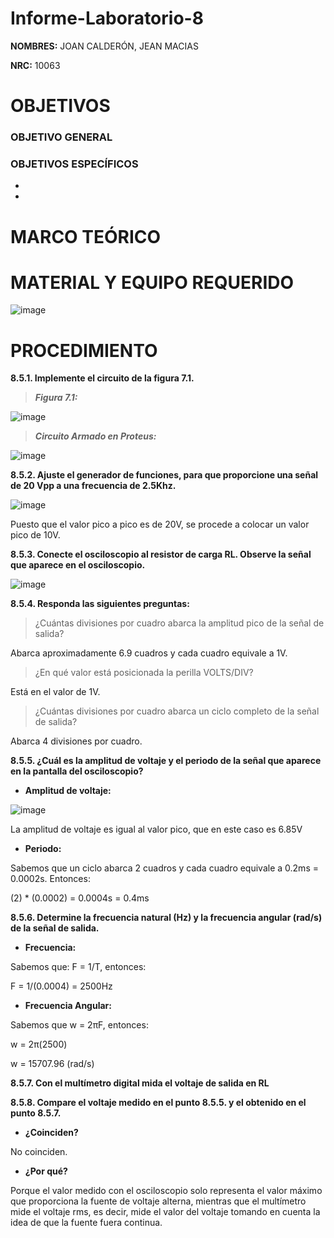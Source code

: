 # Informe-Laboratorio-8

**NOMBRES:** JOAN CALDERÓN, JEAN MACIAS

**NRC:** 10063

# **OBJETIVOS**

### **OBJETIVO GENERAL**



### **OBJETIVOS ESPECÍFICOS**

* 

*

# **MARCO TEÓRICO**

# **MATERIAL Y EQUIPO REQUERIDO**

![image](https://user-images.githubusercontent.com/116774235/219495305-5eb95d96-df85-4e1a-837d-9f8a29687fec.png)

# **PROCEDIMIENTO**

**8.5.1. Implemente el circuito de la figura 7.1.**

> ***Figura 7.1:***

![image](https://user-images.githubusercontent.com/116774235/219495734-ffc53bff-c383-44b3-8dcb-8211147f6303.png)

> ***Circuito Armado en Proteus:***

![image](https://user-images.githubusercontent.com/116774235/219534068-d6e49a0d-994b-4efc-ac8e-636fb318f95c.png)

**8.5.2. Ajuste el generador de funciones, para que proporcione una señal de 20 Vpp a una frecuencia de 2.5Khz.**

![image](https://user-images.githubusercontent.com/116774235/219666601-e550ab16-cbba-4dd2-a8a2-2ad422bd16c0.png)

Puesto que el valor pico a pico es de 20V, se procede a colocar un valor pico de 10V.

**8.5.3. Conecte el osciloscopio al resistor de carga RL. Observe la señal que aparece en el osciloscopio.**

![image](https://user-images.githubusercontent.com/116774235/219669311-67b10bf1-547b-42fc-b3ec-a3f441f46f04.png)

**8.5.4. Responda las siguientes preguntas:**

> ¿Cuántas divisiones por cuadro abarca la amplitud pico de la señal de salida?

Abarca aproximadamente 6.9 cuadros y cada cuadro equivale a 1V.

> ¿En qué valor está posicionada la perilla VOLTS/DIV?

Está en el valor de 1V.

> ¿Cuántas divisiones por cuadro abarca un ciclo completo de la señal de salida?

Abarca 4 divisiones por cuadro.

**8.5.5. ¿Cuál es la amplitud de voltaje y el periodo de la señal que aparece en la pantalla del osciloscopio?**

* **Amplitud de voltaje:**

![image](https://user-images.githubusercontent.com/116774235/219670961-c8695f29-8f76-45d8-ab45-c9ab64c2af2f.png)

La amplitud de voltaje es igual al valor pico, que en este caso es 6.85V

* **Periodo:**

Sabemos que un ciclo abarca 2 cuadros y cada cuadro equivale a 0.2ms = 0.0002s. Entonces:

(2) * (0.0002) = 0.0004s = 0.4ms

**8.5.6. Determine la frecuencia natural (Hz) y la frecuencia angular (rad/s) de la señal de salida.**

* **Frecuencia:**

Sabemos que: F = 1/T, entonces:

F = 1/(0.0004) = 2500Hz

* **Frecuencia Angular:**

Sabemos que w = 2πF, entonces:

w = 2π(2500)

w = 15707.96 (rad/s)

**8.5.7. Con el multímetro digital mida el voltaje de salida en RL**



**8.5.8. Compare el voltaje medido en el punto 8.5.5. y el obtenido en el punto 8.5.7.**

* **¿Coinciden?**

No coinciden.

* **¿Por qué?**

Porque el valor medido con el osciloscopio solo representa el valor máximo que proporciona la fuente de voltaje alterna, mientras que el multímetro mide el voltaje rms, es decir, mide el valor del voltaje tomando en cuenta la idea de que la fuente fuera continua.


